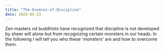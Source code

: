 ```yaml
---
title: "The-Enemies-of-Discipline"
date: 2025-05-23
---
```

Zen masters nd buddhists have recognized that discipline is not developed by sheer will alone but from recognizing certain monsters in our heads. In the following I will tell you who these 'monsters'  are and how to overcome them.
